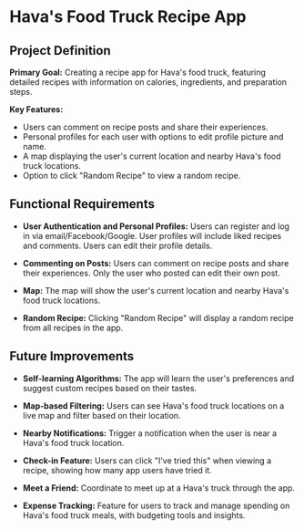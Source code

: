# Hava's Food Truck Recipe App

## Project Definition

**Primary Goal:** Creating a recipe app for Hava's food truck, featuring detailed recipes with information on calories, ingredients, and preparation steps.

**Key Features:**
- Users can comment on recipe posts and share their experiences.
- Personal profiles for each user with options to edit profile picture and name.
- A map displaying the user's current location and nearby Hava's food truck locations.
- Option to click "Random Recipe" to view a random recipe.

## Functional Requirements

- **User Authentication and Personal Profiles:** Users can register and log in via email/Facebook/Google. User profiles will include liked recipes and comments. Users can edit their profile details.

- **Commenting on Posts:** Users can comment on recipe posts and share their experiences. Only the user who posted can edit their own post.

- **Map:** The map will show the user's current location and nearby Hava's food truck locations.

- **Random Recipe:** Clicking "Random Recipe" will display a random recipe from all recipes in the app.

## Future Improvements

- **Self-learning Algorithms:** The app will learn the user's preferences and suggest custom recipes based on their tastes.

- **Map-based Filtering:** Users can see Hava's food truck locations on a live map and filter based on their location.

- **Nearby Notifications:** Trigger a notification when the user is near a Hava's food truck location.

- **Check-in Feature:** Users can click "I've tried this" when viewing a recipe, showing how many app users have tried it.

- **Meet a Friend:** Coordinate to meet up at a Hava's truck through the app.

- **Expense Tracking:** Feature for users to track and manage spending on Hava's food truck meals, with budgeting tools and insights.


